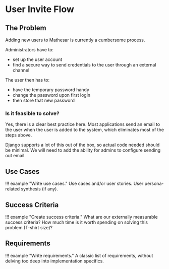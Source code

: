 # User Invite Flow

## The Problem

Adding new users to Mathesar is currently a cumbersome process.

Administrators have to: 
- set up the user account
- find a secure way to send credentials to the user through an external channel

The user then has to:
- have the temporary password handy
- change the password upon first login
- then store that new password

### Is it feasible to solve?

Yes, there is a clear best practice here. Most applications send an email to the user when the user is added to the system, which eliminates most of the steps above.

Django supports a lot of this out of the box, so actual code needed should be minimal. We will need to add the ability for admins to configure sending out email.

## Use Cases

!!! example "Write use cases."
	Use cases and/or user stories.
	User persona-related synthesis (if any).

## Success Criteria

!!! example "Create success criteria."
	What are our externally measurable success criteria?
	How much time is it worth spending on solving this problem (T-shirt size)?

## Requirements

!!! example "Write requirements."
	A classic list of requirements, without delving too deep into implementation specifics.
